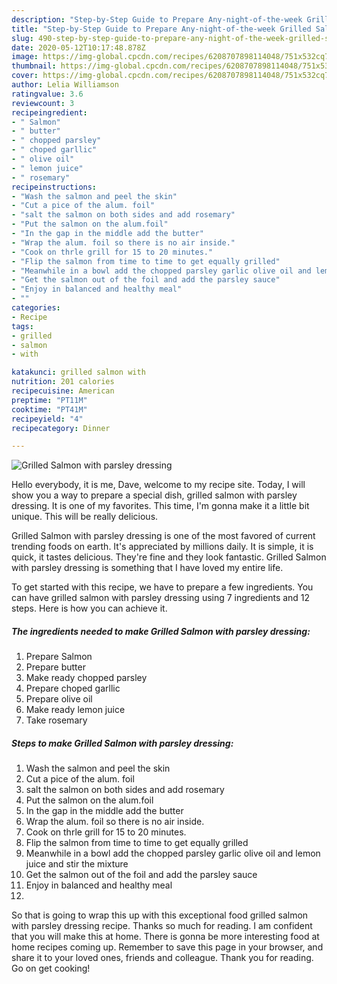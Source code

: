 ```yaml
---
description: "Step-by-Step Guide to Prepare Any-night-of-the-week Grilled Salmon with parsley dressing"
title: "Step-by-Step Guide to Prepare Any-night-of-the-week Grilled Salmon with parsley dressing"
slug: 490-step-by-step-guide-to-prepare-any-night-of-the-week-grilled-salmon-with-parsley-dressing
date: 2020-05-12T10:17:48.878Z
image: https://img-global.cpcdn.com/recipes/6208707898114048/751x532cq70/grilled-salmon-with-parsley-dressing-recipe-main-photo.jpg
thumbnail: https://img-global.cpcdn.com/recipes/6208707898114048/751x532cq70/grilled-salmon-with-parsley-dressing-recipe-main-photo.jpg
cover: https://img-global.cpcdn.com/recipes/6208707898114048/751x532cq70/grilled-salmon-with-parsley-dressing-recipe-main-photo.jpg
author: Lelia Williamson
ratingvalue: 3.6
reviewcount: 3
recipeingredient:
- " Salmon"
- " butter"
- " chopped parsley"
- " choped garllic"
- " olive oil"
- " lemon juice"
- " rosemary"
recipeinstructions:
- "Wash the salmon and peel the skin"
- "Cut a pice of the alum. foil"
- "salt the salmon on both sides and add rosemary"
- "Put the salmon on the alum.foil"
- "In the gap in the middle add the butter"
- "Wrap the alum. foil so there is no air inside."
- "Cook on thrle grill for 15 to 20 minutes."
- "Flip the salmon from time to time to get equally grilled"
- "Meanwhile in a bowl add the chopped parsley garlic olive oil and lemon juice and stir the mixture"
- "Get the salmon out of the foil and add the parsley sauce"
- "Enjoy in balanced and healthy meal"
- ""
categories:
- Recipe
tags:
- grilled
- salmon
- with

katakunci: grilled salmon with 
nutrition: 201 calories
recipecuisine: American
preptime: "PT11M"
cooktime: "PT41M"
recipeyield: "4"
recipecategory: Dinner

---
```



![Grilled Salmon with parsley dressing](https://img-global.cpcdn.com/recipes/6208707898114048/751x532cq70/grilled-salmon-with-parsley-dressing-recipe-main-photo.jpg)

Hello everybody, it is me, Dave, welcome to my recipe site. Today, I will show you a way to prepare a special dish, grilled salmon with parsley dressing. It is one of my favorites. This time, I'm gonna make it a little bit unique. This will be really delicious.

Grilled Salmon with parsley dressing is one of the most favored of current trending foods on earth. It's appreciated by millions daily. It is simple, it is quick, it tastes delicious. They're fine and they look fantastic. Grilled Salmon with parsley dressing is something that I have loved my entire life.




To get started with this recipe, we have to prepare a few ingredients. You can have grilled salmon with parsley dressing using 7 ingredients and 12 steps. Here is how you can achieve it.

<!--inarticleads1-->

##### The ingredients needed to make Grilled Salmon with parsley dressing:

1. Prepare  Salmon
1. Prepare  butter
1. Make ready  chopped parsley
1. Prepare  choped garllic
1. Prepare  olive oil
1. Make ready  lemon juice
1. Take  rosemary




<!--inarticleads2-->

##### Steps to make Grilled Salmon with parsley dressing:

1. Wash the salmon and peel the skin
1. Cut a pice of the alum. foil
1. salt the salmon on both sides and add rosemary
1. Put the salmon on the alum.foil
1. In the gap in the middle add the butter
1. Wrap the alum. foil so there is no air inside.
1. Cook on thrle grill for 15 to 20 minutes.
1. Flip the salmon from time to time to get equally grilled
1. Meanwhile in a bowl add the chopped parsley garlic olive oil and lemon juice and stir the mixture
1. Get the salmon out of the foil and add the parsley sauce
1. Enjoy in balanced and healthy meal
1. 




So that is going to wrap this up with this exceptional food grilled salmon with parsley dressing recipe. Thanks so much for reading. I am confident that you will make this at home. There is gonna be more interesting food at home recipes coming up. Remember to save this page in your browser, and share it to your loved ones, friends and colleague. Thank you for reading. Go on get cooking!
